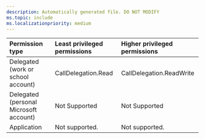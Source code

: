 ```yaml
---
description: Automatically generated file. DO NOT MODIFY
ms.topic: include
ms.localizationpriority: medium
---
```


|Permission type|Least privileged permissions|Higher privileged permissions|
|:---|:---|:---|
|Delegated (work or school account)|CallDelegation.Read|CallDelegation.ReadWrite|
|Delegated (personal Microsoft account)|Not Supported|Not Supported|
|Application|Not supported.|Not supported.|
